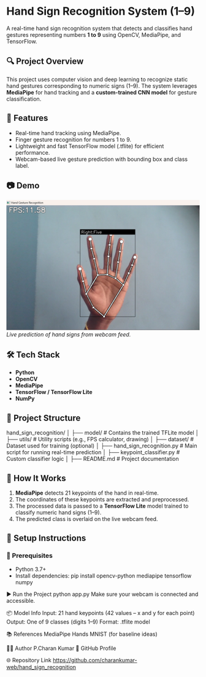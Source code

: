 # Hand Sign Recognition System (1–9)

A real-time hand sign recognition system that detects and classifies hand gestures representing numbers **1 to 9** using OpenCV, MediaPipe, and TensorFlow.

## 🔍 Project Overview

This project uses computer vision and deep learning to recognize static hand gestures corresponding to numeric signs (1–9). The system leverages **MediaPipe** for hand tracking and a **custom-trained CNN model** for gesture classification.

## 🚀 Features

- Real-time hand tracking using MediaPipe.
- Finger gesture recognition for numbers 1 to 9.
- Lightweight and fast TensorFlow model (.tflite) for efficient performance.
- Webcam-based live gesture prediction with bounding box and class label.

## 📷 Demo

![Demo Screenshot](demo.png)  
*Live prediction of hand signs from webcam feed.*

## 🛠️ Tech Stack

- **Python**
- **OpenCV**
- **MediaPipe**
- **TensorFlow / TensorFlow Lite**
- **NumPy**

## 📁 Project Structure

hand_sign_recognition/
│
├── model/ # Contains the trained TFLite model
│
├── utils/ # Utility scripts (e.g., FPS calculator, drawing)
│
├── dataset/ # Dataset used for training (optional)
│
├── hand_sign_recognition.py # Main script for running real-time prediction
│
├── keypoint_classifier.py # Custom classifier logic
│
├── README.md # Project documentation

## 🧠 How It Works

1. **MediaPipe** detects 21 keypoints of the hand in real-time.
2. The coordinates of these keypoints are extracted and preprocessed.
3. The processed data is passed to a **TensorFlow Lite** model trained to classify numeric hand signs (1–9).
4. The predicted class is overlaid on the live webcam feed.

## 🧪 Setup Instructions

### 🔧 Prerequisites

- Python 3.7+
- Install dependencies:
pip install opencv-python mediapipe tensorflow numpy

▶️ Run the Project
python app.py
Make sure your webcam is connected and accessible.

📦 Model Info
Input: 21 hand keypoints (42 values – x and y for each point)
Output: One of 9 classes (digits 1–9)
Format: .tflite model

📚 References
MediaPipe Hands
MNIST (for baseline ideas)

🙋‍♂️ Author
 P.Charan Kumar
🔗 GitHub Profile

🌐 Repository Link
https://github.com/charankumar-web/hand_sign_recognition
